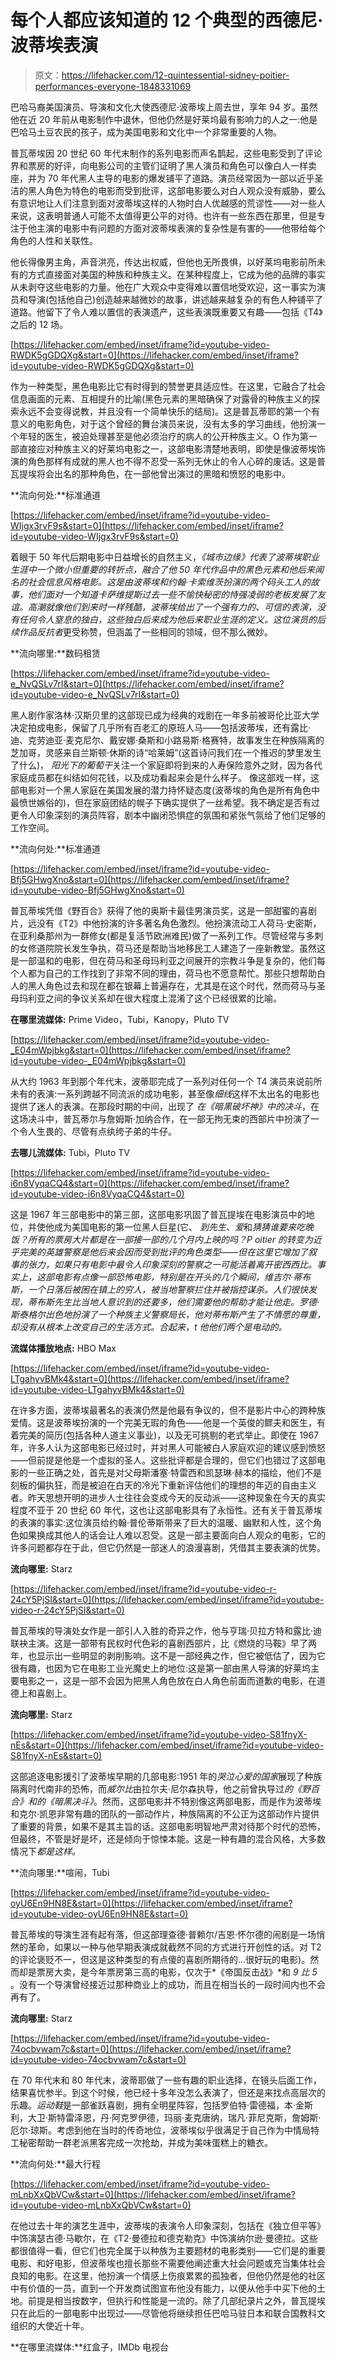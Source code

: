 # 每个人都应该知道的 12 个典型的西德尼·波蒂埃表演

> 原文：<https://lifehacker.com/12-quintessential-sidney-poitier-performances-everyone-1848331069>

巴哈马裔美国演员、导演和文化大使西德尼·波蒂埃上周去世，享年 94 岁。虽然他在近 20 年前从电影制作中退休，但他仍然是好莱坞最有影响力的人之一:他是巴哈马土豆农民的孩子，成为美国电影和文化中一个非常重要的人物。

普瓦蒂埃因 20 世纪 60 年代末制作的系列电影而声名鹊起，这些电影受到了评论界和票房的好评，向电影公司的主管们证明了黑人演员和角色可以像白人一样卖座，并为 70 年代黑人主导的电影的爆发铺平了道路。演员经常因为一部以近乎圣洁的黑人角色为特色的电影而受到批评，这部电影要么对白人观众没有威胁，要么有意识地让人们注意到面对波蒂埃这样的人物时白人优越感的荒谬性——对一些人来说，这表明普通人可能不太值得更公平的对待。也许有一些东西在那里，但是专注于他主演的电影中有问题的方面对波蒂埃表演的复杂性是有害的——他带给每个角色的人性和关联性。

他长得像男主角，声音洪亮，传达出权威，但他也无所畏惧，以好莱坞电影前所未有的方式直接面对美国的种族和种族主义。在某种程度上，它成为他的品牌的事实从未剥夺这些电影的力量。他在广大观众中变得难以置信地受欢迎，这一事实为演员和导演(包括他自己)创造越来越微妙的故事，讲述越来越复杂的有色人种铺平了道路。他留下了令人难以置信的表演遗产，这些表演既重要又有趣——包括《T4》之后的 12 场。

 [https://lifehacker.com/embed/inset/iframe?id=youtube-video-RWDK5gGDQXg&start=0](https://lifehacker.com/embed/inset/iframe?id=youtube-video-RWDK5gGDQXg&start=0) 

作为一种类型，黑色电影比它有时得到的赞誉更具适应性。在这里，它融合了社会信息画面的元素、互相提升的比喻(黑色元素的黑暗确保了对露骨的种族主义的探索永远不会变得说教，并且没有一个简单快乐的结局)。这是普瓦蒂耶的第一个有意义的电影角色，对于这个曾经的舞台演员来说，没有太多的学习曲线，他扮演一个年轻的医生，被迫处理甚至是他必须治疗的病人的公开种族主义。O 作为第一部直接应对种族主义的好莱坞电影之一，这部电影清楚地表明，即使是像波蒂埃饰演的角色那样有成就的黑人也不得不忍受一系列无休止的令人心碎的废话。这是普瓦提埃将会出名的那种角色，在一部他曾出演过的黑暗和愤怒的电影中。

**流向何处:**标准通道

 [https://lifehacker.com/embed/inset/iframe?id=youtube-video-WIjgx3rvF9s&start=0](https://lifehacker.com/embed/inset/iframe?id=youtube-video-WIjgx3rvF9s&start=0) 

着眼于 50 年代后期电影中日益增长的自然主义，*《城市边缘》*代表了波蒂埃职业生涯中一个微小但重要的转折点，融合了他 50 年代作品中的黑色元素和他后来闻名的社会信息风格电影。这是由波蒂埃和约翰·卡索维茨扮演的两个码头工人的故事，他们面对一个知道卡萨维提斯过去一些不愉快秘密的恃强凌弱的老板发展了友谊。高潮就像他们到来时一样残酷，波蒂埃给出了一个强有力的、可信的表演，没有任何令人窒息的独白，这些独白后来成为他后来职业生涯的定义。这位演员的后续作品*反抗者*更受称赞，但涵盖了一些相同的领域，但不那么微妙。

**流向哪里:**数码租赁

 [https://lifehacker.com/embed/inset/iframe?id=youtube-video-e_NvQSLv7rI&start=0](https://lifehacker.com/embed/inset/iframe?id=youtube-video-e_NvQSLv7rI&start=0) 

黑人剧作家洛林·汉斯贝里的这部现已成为经典的戏剧在一年多前被哥伦比亚大学决定拍成电影，保留了几乎所有百老汇的原班人马——包括波蒂埃，还有露比·迪、克劳迪亚·麦克尼尔、戴安娜·桑斯和小路易斯·格赛特，故事发生在种族隔离的芝加哥，灵感来自兰斯顿·休斯的诗“哈莱姆”(这首诗问我们在一个推迟的梦里发生了什么)， *阳光下的葡萄干*关注一个家庭即将到来的人寿保险意外之财，因为各代家庭成员都在纠结如何花钱，以及成功看起来会是什么样子。 像这部戏一样，这部电影对一个黑人家庭在美国发展的潜力持怀疑态度(波蒂埃的角色是所有角色中最愤世嫉俗的)，但在家庭团结的幌子下确实提供了一丝希望。我不确定是否有过更令人印象深刻的演员阵容，剧本中幽闭恐惧症的氛围和紧张气氛给了他们足够的工作空间。

**流向何处:**标准通道

 [https://lifehacker.com/embed/inset/iframe?id=youtube-video-Bfj5GHwgXno&start=0](https://lifehacker.com/embed/inset/iframe?id=youtube-video-Bfj5GHwgXno&start=0) 

普瓦蒂埃凭借《野百合》获得了他的奥斯卡最佳男演员奖，这是一部甜蜜的喜剧片，远没有《T2》中他扮演的许多著名角色激烈。他扮演流动工人荷马·史密斯，在亚利桑那州为一群修女(都是复活节欧洲难民)做了一系列工作。尽管经常与多刺的女修道院院长发生争执，荷马还是帮助当地移民工人建造了一座新教堂。虽然这是一部温和的电影，但在荷马和圣母玛利亚之间展开的宗教斗争是复杂的，他们每个人都为自己的工作找到了非常不同的理由，荷马也不愿意帮忙。那些只想帮助白人的黑人角色过去和现在都在银幕上普遍存在，尤其是在这个时代，然而荷马与圣母玛利亚之间的争议关系却在很大程度上混淆了这个已经很累的比喻。

**在哪里流媒体:** Prime Video，Tubi，Kanopy，Pluto TV

 [https://lifehacker.com/embed/inset/iframe?id=youtube-video-_E04mWpjbkg&start=0](https://lifehacker.com/embed/inset/iframe?id=youtube-video-_E04mWpjbkg&start=0) 

从大约 1963 年到那个年代末，波蒂耶完成了一系列对任何一个 T4 演员来说前所未有的表演:一系列跨越不同流派的成功电影，甚至像*细线*这样不太出名的电影也提供了迷人的表演。在那段时期的中间，出现了 *在《暗黑破坏神》中的决斗*，在这场决斗中，普瓦蒂尔与詹姆斯·加纳合作，在一部无拘无束的西部片中扮演了一个令人生畏的、尽管有点纨绔子弟的牛仔。

**去哪儿流媒体:** Tubi，Pluto TV

 [https://lifehacker.com/embed/inset/iframe?id=youtube-video-i6n8VyqaCQ4&start=0](https://lifehacker.com/embed/inset/iframe?id=youtube-video-i6n8VyqaCQ4&start=0) 

这是 1967 年三部电影中的第三部，这部电影巩固了普瓦提埃在电影演员中的地位，并使他成为美国电影的第一位黑人巨星(它、 *到先生、爱*和*猜猜谁要来吃晚饭？所有的票房大片都是在一部接一部的几个月内上映的吗？P oitier 的转变为近乎完美的英雄警察是他后来会因而受到批评的角色类型——但在这里它增加了叙事的张力，如果只有电影中最令人印象深刻的警察之一可能活着离开密西西比。事实上，这部电影有点像一部恐怖电影，特别是在开头的几个瞬间，维吉尔·蒂布斯，一个日落后被困在镇上的穷人，被当地警察拦住并被指控谋杀。人们很快发现，蒂布斯先生比当地人意识到的还要多，他们需要他的帮助才能让他走。罗德·斯泰格尔出色地扮演了一个种族主义警察局长，他对蒂布斯产生了不情愿的尊重，却没有从根本上改变自己的生活方式。合起来，t 他他们两个是电动的。*

**流媒体播放地点:** HBO Max

 [https://lifehacker.com/embed/inset/iframe?id=youtube-video-LTgahyvBMk4&start=0](https://lifehacker.com/embed/inset/iframe?id=youtube-video-LTgahyvBMk4&start=0) 

在许多方面，波蒂埃最著名的表演仍然是他最有争议的，但不是影片中心的跨种族爱情。这是波蒂埃扮演的一个完美无瑕的角色——他是一个英俊的鳏夫和医生，有着完美的简历(包括各种人道主义事业)，以及无可挑剔的老式举止。即使在 1967 年，许多人认为这部电影已经过时，并对黑人可能被白人家庭欢迎的建议感到愤怒——但前提是他是一个虚拟的圣人。这些批评都是合理的，但它们也错过了这部电影的一些正确之处，首先是对父母斯潘塞·特雷西和凯瑟琳·赫本的描绘，他们不是刻板的偏执狂，而是被迫在白天的冷光下重新评估他们的理想的年迈的自由主义者。昨天思想开明的进步人士往往会变成今天的反动派——这种现象在今天的真实程度不亚于 20 世纪 60 年代，这也让这部电影具有了永恒性。还有关于普瓦蒂埃的表演的事实:这位演员给约翰·普伦蒂斯带来了巨大的温暖、幽默和人性，这个角色如果换成其他人的话会让人难以忍受。这是一部主要面向白人观众的电影，它的许多问题都存在于此，但它仍然是一部迷人的浪漫喜剧，凭借其主要表演的优势。

**流向哪里:** Starz

 [https://lifehacker.com/embed/inset/iframe?id=youtube-video-r-24cY5PjSI&start=0](https://lifehacker.com/embed/inset/iframe?id=youtube-video-r-24cY5PjSI&start=0) 

普瓦蒂埃的导演处女作是一部引人入胜的奇异之作，他与亨瑞·贝拉方特和露比·迪联袂主演。这是一部带有民权时代色彩的喜剧西部片，比《燃烧的马鞍》早了两年，也显示出一些明显的剥削影响。这不是一部经典之作，但它被低估了，因为它很有趣，也因为它在电影工业光魔史上的地位:这是第一部由黑人导演的好莱坞主要电影之一，这是一部不会因为把黑人角色放在白人角色前面而道歉的电影，在道德上和喜剧上。

**流向哪里:** Starz

 [https://lifehacker.com/embed/inset/iframe?id=youtube-video-S81fnyX-nEs&start=0](https://lifehacker.com/embed/inset/iframe?id=youtube-video-S81fnyX-nEs&start=0) 

这部追逐电影援引了波蒂埃早期的几部电影:1951 年的*哭泣心爱的国家*展现了种族隔离时代南非的恐怖，而*威尔比*由拉尔夫·尼尔森执导，他之前曾执导过*的《野百合》*和*的《暗黑决斗》*。然而，这部电影并不特别像这两部电影，而是作为波蒂埃和克尔·凯恩非常有趣的团队的一部动作片，种族隔离的不公正为这部动作片提供了重要的背景，如果不是其主旨的话。这部电影明智地严肃对待那个时代的恐怖，但最终，不管是好是坏，还是倾向于惊悚本能。这是一种有趣的混合风格，大多数情况下*都是这样。* 

**流向哪里:**喧闹，Tubi

 [https://lifehacker.com/embed/inset/iframe?id=youtube-video-oyU6En9HN8E&start=0](https://lifehacker.com/embed/inset/iframe?id=youtube-video-oyU6En9HN8E&start=0) 

普瓦蒂埃的导演生涯有起有落，但这部理查德·普赖尔/吉恩·怀尔德的闹剧是一场悄然的革命，如果以一种与他早期表演成就截然不同的方式进行开创性的话。对 T2 的评论褒贬不一，但这是这种类型的有点傻的喜剧所期待的...很好玩的电影)。然而却是票房大卖，是今年票房第三高的电影，仅次于*《帝国反击战》*和 *9 比 5* 。没有一个导演曾经接近过那种商业上的成功，而且在相当长的一段时间内也不会再有了。

**流向哪里:** Starz

 [https://lifehacker.com/embed/inset/iframe?id=youtube-video-74ocbvwam7c&start=0](https://lifehacker.com/embed/inset/iframe?id=youtube-video-74ocbvwam7c&start=0) 

在 70 年代末和 80 年代末，波蒂耶做了一些有趣的职业选择，在镜头后面工作，结果喜忧参半。到这个时候，他已经十多年没怎么表演了，但还是来找点高层次的乐趣。*运动鞋*是一部雀跃喜剧，拥有全明星阵容，包括罗伯特·雷德福，本·金斯利，大卫·斯特雷泽恩，丹·阿克罗伊德，玛丽·麦克唐纳，瑞凡·菲尼克斯，詹姆斯·厄尔·琼斯。考虑到他在当时的传奇地位，波蒂埃似乎很满足于自己作为中情局特工秘密帮助一群老派黑客完成一次抢劫，并成为美味蛋糕上的糖衣。

**流向何处:**最大行程

 [https://lifehacker.com/embed/inset/iframe?id=youtube-video-mLnbXxQbVCw&start=0](https://lifehacker.com/embed/inset/iframe?id=youtube-video-mLnbXxQbVCw&start=0) 

在他过去十年的演艺生涯中，波蒂埃的表演令人印象深刻，包括在《独立但平等》中饰演瑟古德·马歇尔，在《T2·曼德拉和德克勒克》中饰演纳尔逊·曼德拉。这些都很值得一看，但它们也完全属于以种族为主要题材的电影类别——它们是的重要电影、和好电影，但波蒂埃也擅长那些不需要他阐述重大社会问题或充当集体社会良知的电影。在这里，他扮演一个情感上伤痕累累的孤独者，但他仍然是他的社区中有价值的一员，直到一个开发商试图宣布他没有能力，以便从他手中买下他的土地。前提是相当按数字，但执行和性能是一流的。除了几部纪录片之外，普瓦提埃只在此后的一部电影中出现过——尽管他将继续担任巴哈马驻日本和联合国教科文组织的大使近十年。

**在哪里流媒体:**红盒子，IMDb 电视台